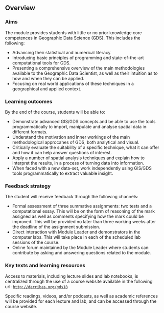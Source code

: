 
## Overview

### Aims

The module provides students with little or no prior knowledge core competences in Geographic Data Science (GDS). This includes the following:

* Advancing their statistical and numerical literacy.
* Introducing basic principles of programming and state-of-the-art computational tools for GDS.
* Presenting a comprehensive overview of the main methodologies available to the Geographic Data Scientist, as well as their intuition as to how and when they can be applied.
* Focusing on real world applications of these techniques in a geographical and applied context.

### Learning outcomes

By the end of the course, students will be able to:

* Demonstrate advanced GIS/GDS concepts and be able to use the tools programmatically to import, manipulate and analyse spatial data in different formats.
* Understand the motivation and inner workings of the main methodological approcahes of GDS, both analytical and visual.
* Critically evaluate the suitability of a specific technique, what it can offer and how it can help answer questions of interest. 
* Apply a number of spatial analysis techniques and explain how to interpret the results, in a process of turning data into information.
* When faced with a new data-set, work independently using GIS/GDS tools programmatically to extract valuable insight.

### Feedback strategy

The student will receive feedback through the following channels:

* Formal assessment of three summative assignments: two tests and a computational essay. This will be on the form of reasoning of the mark assigned as well as comments specifying how the mark could be improved. This will be provided no later than three working weeks after the deadline of the assignment submission.
* Direct interaction with Module Leader and demonstrators in the computer labs. This will take place in each of the scheduled lab sessions of the course.
* Online forum maintained by the Module Leader where students can contribute by asking and answering questions related to the module.

### Key texts and learning resources

Access to materials, including lecture slides and lab notebooks, is centralized through the 
use of a course website available in the following url:
[`http://darribas.org/gds18`](http://darribas.org/gds18)

Specific readings, videos, and/or podcasts, as well as academic references will be provided for each lecture and lab, and can be accessed through the course website.


